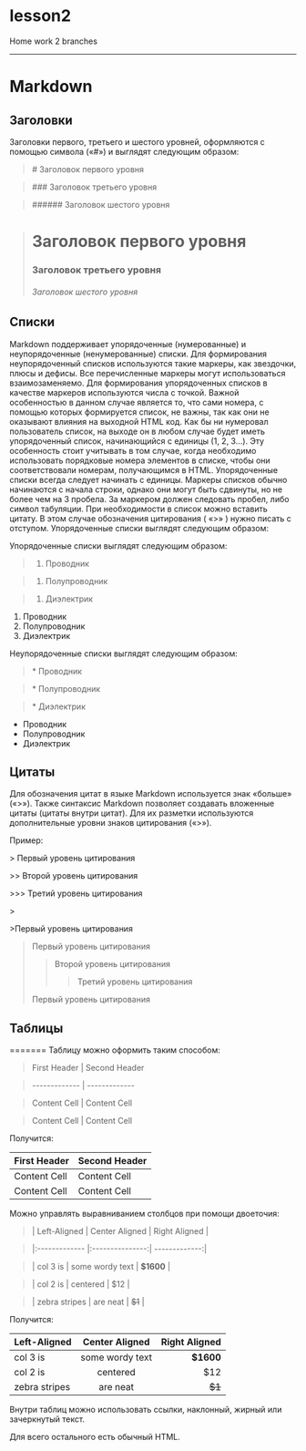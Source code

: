 # lesson2
Home work 2 branches
***
# Markdown

## Заголовки

Заголовки первого, третьего и шестого уровней, оформляются c помощью символа («#») и выглядят следующим образом:

>\#  Заголовок первого уровня

>\### Заголовок третьего уровня

>\###### Заголовок шестого уровня

>#  Заголовок первого уровня
>### Заголовок третьего уровня
>###### Заголовок шестого уровня

## Списки

Markdown поддерживает упорядоченные (нумерованные) и неупорядоченные (ненумерованные) списки. Для формирования неупорядоченный списков используются такие маркеры, как звездочки, плюсы и дефисы. Все перечисленные маркеры могут использоваться взаимозаменяемо. Для формирования упорядоченных списков в качестве маркеров используются числа с точкой. Важной особенностью в данном случае является то, что сами номера, с помощью которых формируется список, не важны, так как они не оказывают влияния на выходной HTML код. Как бы ни нумеровал пользователь список, на выходе он в любом случае будет иметь упорядоченный список, начинающийся с единицы (1, 2, 3…). Эту особенность стоит учитывать в том случае, когда необходимо использовать порядковые номера элементов в списке, чтобы они соответствовали номерам, получающимся в HTML. Упорядоченные списки всегда следует начинать с единицы. Маркеры списков обычно начинаются с начала строки, однако они могут быть сдвинуты, но не более чем на 3 пробела. За маркером должен следовать пробел, либо символ табуляции. При необходимости в список можно вставить цитату. В этом случае обозначения цитирования ( «>» ) нужно писать с отступом. Упорядоченные списки выглядят следующим образом:

Упорядоченные списки выглядят следующим образом:

>1.	Проводник

>1.	Полупроводник

>1.	Диэлектрик

1.	Проводник
2.	Полупроводник
3.	Диэлектрик

Неупорядоченные списки выглядят следующим образом:

>\* Проводник

>\* Полупроводник

>\* Диэлектрик

* Проводник
* Полупроводник
* Диэлектрик

## Цитаты

Для обозначения цитат в языке Markdown используется знак «больше» («>»). 
Также синтаксис Markdown позволяет создавать вложенные цитаты (цитаты внутри цитат). Для их разметки используются дополнительные уровни знаков цитирования («>»). 

Пример:

\> Первый уровень цитирования

\>> Второй уровень цитирования

\>>> Третий уровень цитирования

\>

\>Первый уровень цитирования


> Первый уровень цитирования
>> Второй уровень цитирования
>>> Третий уровень цитирования
>
>Первый уровень цитирования

## Таблицы
=======
Таблицу можно оформить таким способом:

>First Header  | Second Header

>------------- | -------------

>Content Cell  | Content Cell

>Content Cell  | Content Cell

Получится:

First Header  | Second Header
------------- | -------------
Content Cell  | Content Cell
Content Cell  | Content Cell

Можно управлять выравниванием столбцов при помощи двоеточия:

>| Left-Aligned  | Center Aligned  | Right Aligned |

>|:------------- |:---------------:| -------------:|

>| col 3 is      | some wordy text |     **$1600** |

>| col 2 is      | centered        |         $12   |

>| zebra stripes | are neat        |        ~~$1~~ |

Получится:

| Left-Aligned  | Center Aligned  | Right Aligned |
|:------------- |:---------------:| -------------:|
| col 3 is      | some wordy text |     **$1600** |
| col 2 is      | centered        |         $12   |
| zebra stripes | are neat        |        ~~$1~~ |

Внутри таблиц можно использовать ссылки, наклонный, жирный или зачеркнутый текст.

Для всего остального есть обычный HTML.

